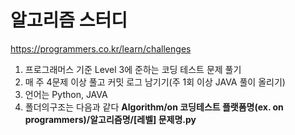 # 알고리즘 스터디

https://programmers.co.kr/learn/challenges

1. 프로그래머스 기준 Level 3에 준하는 코딩 테스트 문제 풀기
2. 매 주 4문제 이상 풀고 커밋 로그 남기기(주 1회 이상 JAVA 풀이 올리기)
3. 언어는 Python, JAVA
4. 폴더의구조는 다음과 같다
**Algorithm/on 코딩테스트 플랫폼명(ex. on programmers)/알고리즘명/[레벨] 문제명.py**
